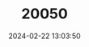 ---
title: "20050"
category: "Scortum parviceps"
draft: false
date: 2024-02-22 13:03:50
languages:
  English: ["Small-headed Grunter"]
---